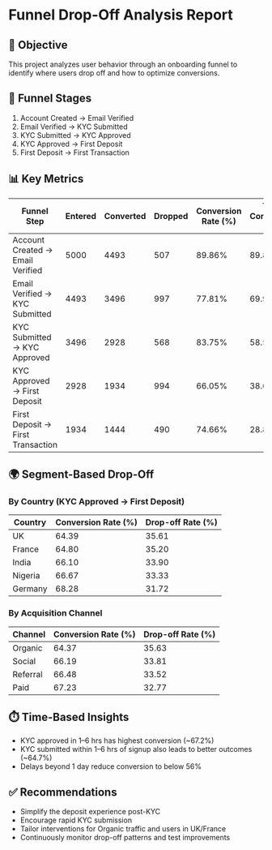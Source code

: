 # Funnel Drop-Off Analysis Report

## 🎯 Objective

This project analyzes user behavior through an onboarding funnel to identify where users drop off and how to optimize conversions.

## 🧮 Funnel Stages

1. Account Created → Email Verified
2. Email Verified → KYC Submitted
3. KYC Submitted → KYC Approved
4. KYC Approved → First Deposit
5. First Deposit → First Transaction

## 📊 Key Metrics

| Funnel Step                         | Entered | Converted | Dropped | Conversion Rate (%) | Total Conversion (%) |
|------------------------------------|---------|-----------|---------|----------------------|-----------------------|
| Account Created → Email Verified   | 5000    | 4493      | 507     | 89.86%               | 89.86%                |
| Email Verified → KYC Submitted     | 4493    | 3496      | 997     | 77.81%               | 69.92%                |
| KYC Submitted → KYC Approved       | 3496    | 2928      | 568     | 83.75%               | 58.56%                |
| KYC Approved → First Deposit       | 2928    | 1934      | 994     | 66.05%               | 38.68%                |
| First Deposit → First Transaction  | 1934    | 1444      | 490     | 74.66%               | 28.88%                |

## 🌍 Segment-Based Drop-Off

### By Country (KYC Approved → First Deposit)

| Country | Conversion Rate (%) | Drop-off Rate (%) |
|---------|---------------------|-------------------|
| UK      | 64.39               | 35.61             |
| France  | 64.80               | 35.20             |
| India   | 66.10               | 33.90             |
| Nigeria | 66.67               | 33.33             |
| Germany | 68.28               | 31.72             |

### By Acquisition Channel

| Channel  | Conversion Rate (%) | Drop-off Rate (%) |
|----------|---------------------|-------------------|
| Organic  | 64.37               | 35.63             |
| Social   | 66.19               | 33.81             |
| Referral | 66.48               | 33.52             |
| Paid     | 67.23               | 32.77             |

## ⏱️ Time-Based Insights

- KYC approved in 1–6 hrs has highest conversion (~67.2%)
- KYC submitted within 1–6 hrs of signup also leads to better outcomes (~64.7%)
- Delays beyond 1 day reduce conversion to below 56%

## ✅ Recommendations

- Simplify the deposit experience post-KYC
- Encourage rapid KYC submission
- Tailor interventions for Organic traffic and users in UK/France
- Continuously monitor drop-off patterns and test improvements


